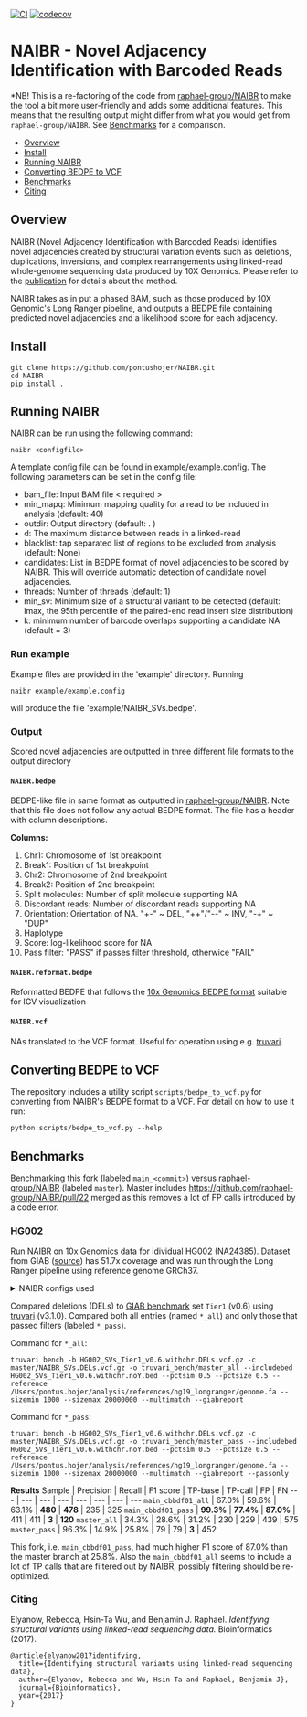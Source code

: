 [![CI](https://github.com/pontushojer/NAIBR/actions/workflows/ci.yml/badge.svg?branch=main)](https://github.com/pontushojer/NAIBR/actions/workflows/ci.yml) [![codecov](https://codecov.io/gh/pontushojer/NAIBR/branch/main/graph/badge.svg?token=lHWwvvKaz1)](https://codecov.io/gh/pontushojer/NAIBR)
# NAIBR - Novel Adjacency Identification with Barcoded Reads

*NB! This is a re-factoring of the code from [raphael-group/NAIBR](https://github.com/raphael-group/NAIBR) to make the tool a bit more user-friendly and adds some additional features. This means that the resulting output might differ from what you would get from `raphael-group/NAIBR`. See [Benchmarks](#Benchmarks) for a comparison. 

- [Overview](#Overview)
- [Install](#Install)
- [Running NAIBR](#Running-NAIBR)
- [Converting BEDPE to VCF](#Converting-BEDPE-to-VCF)
- [Benchmarks](#Benchmarks)
- [Citing](#Citing)

## Overview

NAIBR (Novel Adjacency Identification with Barcoded Reads) identifies novel adjacencies created by structural variation events such as deletions, duplications, inversions, and complex rearrangements using linked-read whole-genome sequencing data produced by 10X Genomics. Please refer to the [publication](https://doi.org/10.1093/bioinformatics/btx712) for details about the method.


NAIBR takes as in put a phased BAM, such as those produced by 10X Genomic's 
Long Ranger pipeline, and outputs a BEDPE file containing predicted novel 
adjacencies and a likelihood score for each adjacency.

## Install
```
git clone https://github.com/pontushojer/NAIBR.git
cd NAIBR
pip install .
```

## Running NAIBR

NAIBR can be run using the following command:

```
naibr <configfile>
```

A template config file can be found in example/example.config. The following parameters can be set in the config file:

* bam_file: Input BAM file < required >
* min_mapq: Minimum mapping quality for a read to be included in analysis (default: 40)
* outdir: Output directory (default: . )
* d: The maximum distance between reads in a linked-read
* blacklist: tap separated list of regions to be excluded from analysis (default: None)
* candidates: List in BEDPE format of novel adjacencies to be scored by NAIBR. This will override automatic detection of candidate novel adjacencies. 
* threads: Number of threads (default: 1)
* min_sv: Minimum size of a structural variant to be detected (default: lmax, the 95th percentile of the paired-end read insert size distribution)
* k: minimum number of barcode overlaps supporting a candidate NA (default = 3)


### Run example
Example files are provided in the 'example' directory. Running

```
naibr example/example.config
```

will produce the file 'example/NAIBR_SVs.bedpe'.

### Output

Scored novel adjacencies are outputted in three different file formats to the output directory

#### `NAIBR.bedpe` 
BEDPE-like file in same format as outputted in [raphael-group/NAIBR](https://github.com/raphael-group/NAIBR). Note that this file does not follow any actual BEDPE format. The file has a header with column descriptions.

**Columns:**
1. Chr1: Chromosome of 1st breakpoint
2. Break1: Position of 1st breakpoint
3. Chr2: Chromosome of 2nd breakpoint
4. Break2: Position of 2nd breakpoint
5. Split molecules: Number of split molecule supporting NA
6. Discordant reads: Number of discordant reads supporting NA 
7. Orientation: Orientation of NA. "+-" ~ DEL, "++"/"--" ~ INV, "-+" ~ "DUP"
8. Haplotype
9. Score: log-likelihood score for NA
10. Pass filter: "PASS" if passes filter threshold, otherwice "FAIL"

#### `NAIBR.reformat.bedpe`
Reformatted BEDPE that follows the [10x Genomics BEDPE format](https://support.10xgenomics.com/genome-exome/software/pipelines/latest/output/bedpe) suitable for IGV visualization


#### `NAIBR.vcf`

NAs translated to the VCF format. Useful for operation using e.g. [truvari](https://github.com/ACEnglish/truvari).

## Converting BEDPE to VCF

The repository includes a utility script `scripts/bedpe_to_vcf.py` for converting from NAIBR's BEDPE format to a VCF. For detail on how to use it run:

```
python scripts/bedpe_to_vcf.py --help
```

## Benchmarks
Benchmarking this fork (labeled `main_<commit>`) versus [raphael-group/NAIBR](https://github.com/raphael-group/NAIBR) (labeled `master`). Master includes https://github.com/raphael-group/NAIBR/pull/22 merged as this removes a lot of FP calls introduced by a code error.

### HG002 
Run NAIBR on 10x Genomics data for idividual HG002 (NA24385). Dataset from GIAB ([source](https://ftp-trace.ncbi.nlm.nih.gov/ReferenceSamples/giab/data/AshkenazimTrio/analysis/10XGenomics_ChromiumGenome_LongRanger2.2_Supernova2.0.1_04122018/GRCh37/)) has 51.7x coverage and was run through the Long Ranger pipeline using reference genome GRCh37. 

<details>
  <summary>NAIBR configs used</summary>
  <code>
  min_mapq=40
  d=10000
  min_sv=1000
  threads=10
  k=3
  min_reads=2
  min_discs=2
</code>
</details>

Compared deletions (DELs) to [GIAB benchmark](https://doi.org/10.1038%2Fs41587-020-0538-8) set `Tier1` (v0.6) using [truvari](https://github.com/ACEnglish/truvari) (v3.1.0). Compared both all entries (named `*_all`) and only those that passed filters (labeled `*_pass`).

Command for `*_all`:
```
truvari bench -b HG002_SVs_Tier1_v0.6.withchr.DELs.vcf.gz -c master/NAIBR_SVs.DELs.vcf.gz -o truvari_bench/master_all --includebed HG002_SVs_Tier1_v0.6.withchr.noY.bed --pctsim 0.5 --pctsize 0.5 --reference /Users/pontus.hojer/analysis/references/hg19_longranger/genome.fa --sizemin 1000 --sizemax 20000000 --multimatch --giabreport
```

Command for `*_pass`:
```
truvari bench -b HG002_SVs_Tier1_v0.6.withchr.DELs.vcf.gz -c master/NAIBR_SVs.DELs.vcf.gz -o truvari_bench/master_pass --includebed HG002_SVs_Tier1_v0.6.withchr.noY.bed --pctsim 0.5 --pctsize 0.5 --reference /Users/pontus.hojer/analysis/references/hg19_longranger/genome.fa --sizemin 1000 --sizemax 20000000 --multimatch --giabreport --passonly
```

**Results**
Sample | Precision | Recall | F1 score | TP-base | TP-call | FP | FN
--- | --- | --- | --- | --- | --- | --- | ---
`main_cbbdf01_all`  | 67.0% | 59.6% | 63.1% | **480** | **478** | 235 | 325
`main_cbbdf01_pass` | **99.3%** | **77.4%** | **87.0%** | 411 | 411 | **3** | **120**
`master_all`        | 34.3% | 28.6% | 31.2% | 230 | 229 | 439 | 575
`master_pass`       | 96.3% | 14.9% | 25.8% | 79 | 79 | **3** | 452

This fork, i.e. `main_cbbdf01_pass`, had much higher F1 score of 87.0% than the master branch at 25.8%. Also the `main_cbbdf01_all` seems to include a lot of TP calls that are filtered out by NAIBR, possibly filtering should be re-optimized.

### Citing
Elyanow, Rebecca, Hsin-Ta Wu, and Benjamin J. Raphael. *Identifying 
structural variants using linked-read sequencing data.* Bioinformatics (2017).
```
@article{elyanow2017identifying,
  title={Identifying structural variants using linked-read sequencing data},
  author={Elyanow, Rebecca and Wu, Hsin-Ta and Raphael, Benjamin J},
  journal={Bioinformatics},
  year={2017}
}
```


